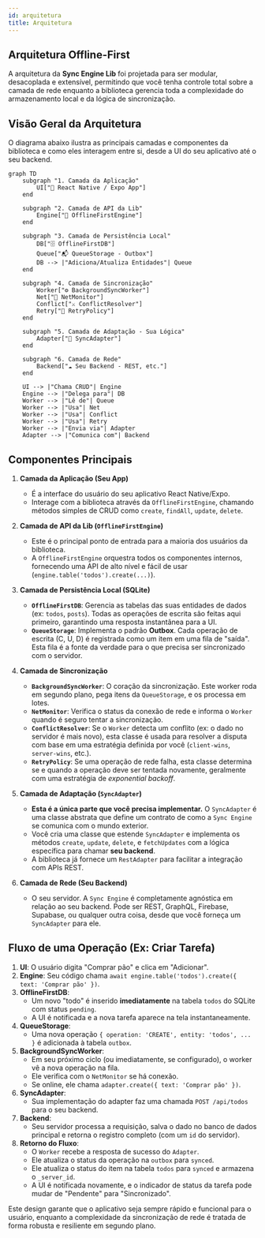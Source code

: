 ```yaml
---
id: arquitetura
title: Arquitetura
---
```


## Arquitetura Offline-First

A arquitetura da **Sync Engine Lib** foi projetada para ser modular, desacoplada e extensível, permitindo que você tenha controle total sobre a camada de rede enquanto a biblioteca gerencia toda a complexidade do armazenamento local e da lógica de sincronização.

## Visão Geral da Arquitetura

O diagrama abaixo ilustra as principais camadas e componentes da biblioteca e como eles interagem entre si, desde a UI do seu aplicativo até o seu backend.

```mermaid
graph TD
    subgraph "1. Camada da Aplicação"
        UI["📱 React Native / Expo App"]
    end

    subgraph "2. Camada de API da Lib"
        Engine["🚀 OfflineFirstEngine"]
    end

    subgraph "3. Camada de Persistência Local"
        DB["🗄️ OfflineFirstDB"]
        Queue["📬 QueueStorage - Outbox"]
        DB --> |"Adiciona/Atualiza Entidades"| Queue
    end

    subgraph "4. Camada de Sincronização"
        Worker["⚙️ BackgroundSyncWorker"]
        Net["📡 NetMonitor"]
        Conflict["⚔️ ConflictResolver"]
        Retry["🔄 RetryPolicy"]
    end

    subgraph "5. Camada de Adaptação - Sua Lógica"
        Adapter["🔌 SyncAdapter"]
    end

    subgraph "6. Camada de Rede"
        Backend["☁️ Seu Backend - REST, etc."]
    end

    UI --> |"Chama CRUD"| Engine
    Engine --> |"Delega para"| DB
    Worker --> |"Lê de"| Queue
    Worker --> |"Usa"| Net
    Worker --> |"Usa"| Conflict
    Worker --> |"Usa"| Retry
    Worker --> |"Envia via"| Adapter
    Adapter --> |"Comunica com"| Backend
```

## Componentes Principais

1. **Camada da Aplicação (Seu App)**

   - É a interface do usuário do seu aplicativo React Native/Expo.
   - Interage com a biblioteca através da `OfflineFirstEngine`, chamando métodos simples de CRUD como `create`, `findAll`, `update`, `delete`.

2. **Camada de API da Lib (`OfflineFirstEngine`)**

   - Este é o principal ponto de entrada para a maioria dos usuários da biblioteca.
   - A `OfflineFirstEngine` orquestra todos os componentes internos, fornecendo uma API de alto nível e fácil de usar (`engine.table('todos').create(...)`).

3. **Camada de Persistência Local (SQLite)**

   - **`OfflineFirstDB`**: Gerencia as tabelas das suas entidades de dados (ex: `todos`, `posts`). Todas as operações de escrita são feitas aqui primeiro, garantindo uma resposta instantânea para a UI.
   - **`QueueStorage`**: Implementa o padrão **Outbox**. Cada operação de escrita (C, U, D) é registrada como um item em uma fila de "saída". Esta fila é a fonte da verdade para o que precisa ser sincronizado com o servidor.

4. **Camada de Sincronização**

   - **`BackgroundSyncWorker`**: O coração da sincronização. Este worker roda em segundo plano, pega itens da `QueueStorage`, e os processa em lotes.
   - **`NetMonitor`**: Verifica o status da conexão de rede e informa o `Worker` quando é seguro tentar a sincronização.
   - **`ConflictResolver`**: Se o `Worker` detecta um conflito (ex: o dado no servidor é mais novo), esta classe é usada para resolver a disputa com base em uma estratégia definida por você (`client-wins`, `server-wins`, etc.).
   - **`RetryPolicy`**: Se uma operação de rede falha, esta classe determina se e quando a operação deve ser tentada novamente, geralmente com uma estratégia de _exponential backoff_.

5. **Camada de Adaptação (`SyncAdapter`)**

   - **Esta é a única parte que você precisa implementar.** O `SyncAdapter` é uma classe abstrata que define um contrato de como a `Sync Engine` se comunica com o mundo exterior.
   - Você cria uma classe que estende `SyncAdapter` e implementa os métodos `create`, `update`, `delete`, e `fetchUpdates` com a lógica específica para chamar **seu backend**.
   - A biblioteca já fornece um `RestAdapter` para facilitar a integração com APIs REST.

6. **Camada de Rede (Seu Backend)**
   - O seu servidor. A `Sync Engine` é completamente agnóstica em relação ao seu backend. Pode ser REST, GraphQL, Firebase, Supabase, ou qualquer outra coisa, desde que você forneça um `SyncAdapter` para ele.

## Fluxo de uma Operação (Ex: Criar Tarefa)

1. **UI**: O usuário digita "Comprar pão" e clica em "Adicionar".
2. **Engine**: Seu código chama `await engine.table('todos').create({ text: 'Comprar pão' })`.
3. **OfflineFirstDB**:
   - Um novo "todo" é inserido **imediatamente** na tabela `todos` do SQLite com status `pending`.
   - A UI é notificada e a nova tarefa aparece na tela instantaneamente.
4. **QueueStorage**:
   - Uma nova operação `{ operation: 'CREATE', entity: 'todos', ... }` é adicionada à tabela `outbox`.
5. **BackgroundSyncWorker**:
   - Em seu próximo ciclo (ou imediatamente, se configurado), o worker vê a nova operação na fila.
   - Ele verifica com o `NetMonitor` se há conexão.
   - Se online, ele chama `adapter.create({ text: 'Comprar pão' })`.
6. **SyncAdapter**:
   - Sua implementação do adapter faz uma chamada `POST /api/todos` para o seu backend.
7. **Backend**:
   - Seu servidor processa a requisição, salva o dado no banco de dados principal e retorna o registro completo (com um `id` do servidor).
8. **Retorno do Fluxo**:
   - O `Worker` recebe a resposta de sucesso do `Adapter`.
   - Ele atualiza o status da operação na `outbox` para `synced`.
   - Ele atualiza o status do item na tabela `todos` para `synced` e armazena o `_server_id`.
   - A UI é notificada novamente, e o indicador de status da tarefa pode mudar de "Pendente" para "Sincronizado".

Este design garante que o aplicativo seja sempre rápido e funcional para o usuário, enquanto a complexidade da sincronização de rede é tratada de forma robusta e resiliente em segundo plano.
